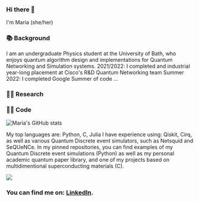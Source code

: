 ### Hi there 👋
I'm Maria (she/her)

### 📚 Background
I am an undergraduate Physics student at the University of Bath, who enjoys quantum algorithm design and implementations for Quantum Networking and Simulation systems.
2021/2022: I completed and industrial year-long placement at Cisco's R&D Quantum Networking team
Summer 2022: I completed Google Summer of code ...

### 👩‍💻 Research 

### 👩‍💻 Code 
![Maria's GitHub stats](https://github-readme-stats.vercel.app/api?username=mgg39&count_private=true&show_icons=true&theme=nightowl&hide=prs,contribs)

My top languages are: Python, C, Julia
I have experience using: Qiskit, Cirq, as well as various Quantum Discrete event simulators, such as Netsquid and SeQUeNCe. 
In my pinned repositories, you can find examples of my Quantum Discrete event simulations (Python) as well as my personal academic quantum paper library, and one of my projects based on multidimentional superconducting materials (C).

![](https://komarev.com/ghpvc/?username=mgg39&style=for-the-badge&color=blueviolet)


### You can find me on: [LinkedIn][1].
[1]: https://www.linkedin.com/in/maria-gragera-garces/
